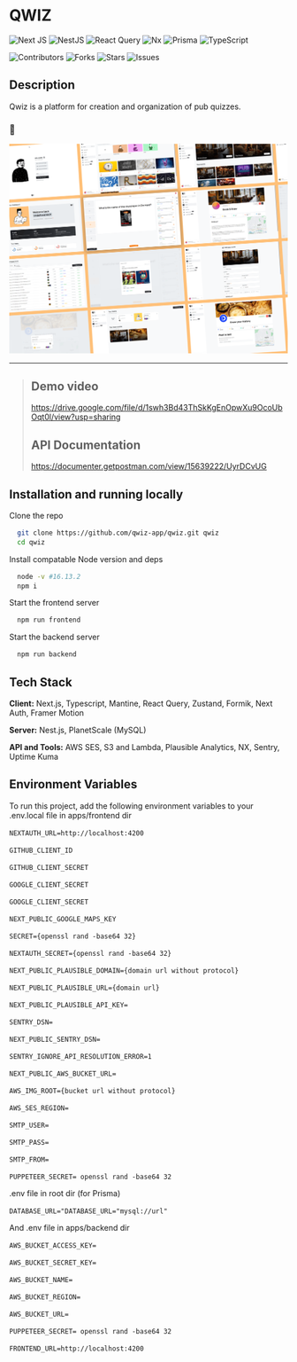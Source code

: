 # QWIZ

![Next JS](https://img.shields.io/badge/Next-black?style=for-the-badge&logo=next.js&logoColor=white)
![NestJS](https://img.shields.io/badge/nestjs-%23E0234E.svg?style=for-the-badge&logo=nestjs&logoColor=white)
![React Query](https://img.shields.io/badge/-React%20Query-FF4154?style=for-the-badge&logo=react%20query&logoColor=white)
![Nx](https://img.shields.io/badge/nx-143055?style=for-the-badge&logo=nx&logoColor=white)
![Prisma](https://img.shields.io/badge/Prisma-3982CE?style=for-the-badge&logo=Prisma&logoColor=white)
![TypeScript](https://img.shields.io/badge/typescript-%23007ACC.svg?style=for-the-badge&logo=typescript&logoColor=white)

![Contributors](https://img.shields.io/github/contributors/qwiz-app/qwiz)
![Forks](https://img.shields.io/github/forks/qwiz-app/qwiz)
![Stars](https://img.shields.io/github/stars/qwiz-app/qwiz)
![Issues](https://img.shields.io/github/issues/qwiz-app/qwiz)

## Description

Qwiz is a platform for creation and organization of pub quizzes.

### 👀️
<img src="./design.png" />

---
> ## Demo video
> https://drive.google.com/file/d/1swh3Bd43ThSkKgEnOpwXu9OcoUbOqt0l/view?usp=sharing
> ## API Documentation
> https://documenter.getpostman.com/view/15639222/UyrDCvUG


## Installation and running locally

Clone the repo

```bash
  git clone https://github.com/qwiz-app/qwiz.git qwiz
  cd qwiz
```
Install compatable Node version and deps
```bash
  node -v #16.13.2
  npm i
```
Start the frontend server
```bash
  npm run frontend
```
Start the backend server
```bash
  npm run backend
```

## Tech Stack

**Client:** Next.js, Typescript, Mantine, React Query, Zustand, Formik, Next Auth, Framer Motion

**Server:** Nest.js, PlanetScale (MySQL)

**API and Tools:** AWS SES, S3 and Lambda, Plausible Analytics, NX, Sentry, Uptime Kuma


## Environment Variables

To run this project, add the following environment variables to your .env.local file in apps/frontend dir

`NEXTAUTH_URL=http://localhost:4200`

`GITHUB_CLIENT_ID`

`GITHUB_CLIENT_SECRET`

`GOOGLE_CLIENT_SECRET`

`GOOGLE_CLIENT_SECRET`

`NEXT_PUBLIC_GOOGLE_MAPS_KEY`

`SECRET={openssl rand -base64 32}`

`NEXTAUTH_SECRET={openssl rand -base64 32}`

`NEXT_PUBLIC_PLAUSIBLE_DOMAIN={domain url without protocol}`

`NEXT_PUBLIC_PLAUSIBLE_URL={domain url}`

`NEXT_PUBLIC_PLAUSIBLE_API_KEY=`

`SENTRY_DSN=`

`NEXT_PUBLIC_SENTRY_DSN=`

`SENTRY_IGNORE_API_RESOLUTION_ERROR=1` 

`NEXT_PUBLIC_AWS_BUCKET_URL=`

`AWS_IMG_ROOT={bucket url without protocol}`

`AWS_SES_REGION=`

`SMTP_USER=`

`SMTP_PASS=`

`SMTP_FROM=`

`PUPPETEER_SECRET= openssl rand -base64 32`

.env file in root dir (for Prisma)

`DATABASE_URL="DATABASE_URL="mysql://url"`

And .env file in apps/backend dir

`AWS_BUCKET_ACCESS_KEY=`

`AWS_BUCKET_SECRET_KEY=`

`AWS_BUCKET_NAME=`

`AWS_BUCKET_REGION=`

`AWS_BUCKET_URL=`

`PUPPETEER_SECRET= openssl rand -base64 32`

`FRONTEND_URL=http://localhost:4200`

